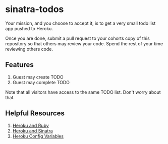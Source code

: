 # sinatra-todos

Your mission, and you choose to accept it, is to get a very small todo list app
pushed to Heroku.

Once you are done, submit a pull request to your cohorts copy of this
repository so that others may review your code. Spend the rest of your time
reviewing others code.

## Features

1. Guest may create TODO
2. Guest may complete TODO

Note that all visitors have access to the same TODO list. Don't worry
about that.

## Helpful Resources
1. [Heroku and Ruby](https://devcenter.heroku.com/articles/getting-started-with-ruby#prerequisites)
2. [Heroku and Sinatra](https://devcenter.heroku.com/articles/rack#frameworks)
3. [Heroku Config Variables](https://devcenter.heroku.com/articles/config-vars)
